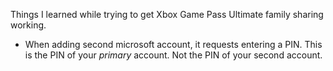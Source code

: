 Things I learned while trying to get Xbox Game Pass Ultimate family sharing working.

 * When adding second microsoft account, it requests entering a PIN. This is the PIN of your _primary_ account. Not the PIN of your second account.
